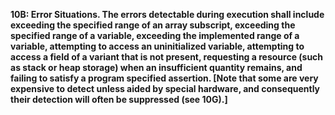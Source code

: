 **10B: Error Situations.  The errors detectable during execution shall include exceeding the specified range of an array subscript, exceeding the specified range of a variable, exceeding the implemented range of a variable, attempting to access an uninitialized variable, attempting to access a field of a variant that is not present, requesting a resource (such as stack or heap storage) when an insufficient quantity remains, and failing to satisfy a program specified assertion. [Note that some are very expensive to detect unless aided by special hardware, and consequently their detection will often be suppressed (see 10G).]**
